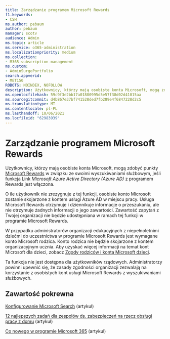```yaml
---
title: Zarządzanie programem Microsoft Rewards
f1.keywords:
- CSH
ms.author: pebaum
author: pebaum
manager: scotv
audience: Admin
ms.topic: article
ms.service: o365-administration
ms.localizationpriority: medium
ms.collection:
- M365-subscription-management
ms.custom:
- AdminSurgePortfolio
search.appverid:
- MET150
ROBOTS: NOINDEX, NOFOLLOW
description: Użytkownicy, którzy mają osobiste konta Microsoft, mogą zdobyć punkty Microsoft Rewards w związku ze swoimi wyszukiwaniami służbowym, jeśli opcja Połącz AAD z funkcją Rewards jest włączona.
ms.openlocfilehash: 59c9f3e2bb17a01880995d5e57f38d02d41015aa
ms.sourcegitcommit: d4b867e37bf741528ded7fb289e4f6847228d2c5
ms.translationtype: MT
ms.contentlocale: pl-PL
ms.lasthandoff: 10/06/2021
ms.locfileid: "62983939"
---
```

# <a name="manage-microsoft-rewards"></a>Zarządzanie programem Microsoft Rewards

Użytkownicy, którzy mają osobiste konta Microsoft, mogą zdobyć punkty [Microsoft Rewards](https://www.microsoft.com/rewards) w związku ze swoimi wyszukiwaniami służbowym, jeśli funkcja Link *Microsoft Azure Active Directory (Azure AD)* z programem Rewards jest włączona.

O ile użytkownik nie zrezygnuje z tej funkcji, osobiste konto Microsoft zostanie skojarzone z kontem usługi Azure AD w miejscu pracy. Usługa Microsoft Rewards otrzymuje i dziennikuje informacje o przeszukaniu, ale nie otrzymuje żadnych informacji o jego zawartości. Zawartość zapytań z Twojej organizacji nie będzie udostępniana w ramach tej funkcji w programie Microsoft Rewards.

W przypadku administratorów organizacji edukacyjnych z niepełnoletnimi dziećmi do uczestnictwa w programie Microsoft Rewards jest wymagane konto Microsoft rodzica. Konto rodzica nie będzie skojarzone z kontem organizacyjnym ucznia. Aby uzyskać więcej informacji na temat kont Microsoft dla dzieci, zobacz [Zgody rodziców i konta Microsoft dzieci](https://support.microsoft.com/account-billing/c6951746-8ee5-8461-0809-fbd755cd902e).

Ta funkcja nie jest dostępna dla użytkowników rządowych. Administratorzy powinni upewnić się, że zasady zgodności organizacji zezwalają na korzystanie z osobistych kont usługi Microsoft Rewards z wyszukiwaniami służbowych.

## <a name="related-content"></a>Zawartość pokrewna

[Konfigurowanie Microsoft Search](/microsoftsearch/setup-microsoft-search) (artykuł)

[12 najlepszych zadań dla zespołów ds. zabezpieczeń na rzecz obsługi pracy z domu](../../security/top-security-tasks-for-remote-work.md) (artykuł)

[Co nowego w programie Microsoft 365](https://support.microsoft.com/office/what-s-new-in-microsoft-365-95c8d81d-08ba-42c1-914f-bca4603e1426) (artykuł)


